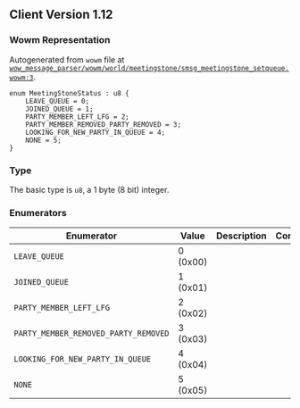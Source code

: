 ## Client Version 1.12

### Wowm Representation

Autogenerated from `wowm` file at [`wow_message_parser/wowm/world/meetingstone/smsg_meetingstone_setqueue.wowm:3`](https://github.com/gtker/wow_messages/tree/main/wow_message_parser/wowm/world/meetingstone/smsg_meetingstone_setqueue.wowm#L3).
```rust,ignore
enum MeetingStoneStatus : u8 {
    LEAVE_QUEUE = 0;
    JOINED_QUEUE = 1;
    PARTY_MEMBER_LEFT_LFG = 2;
    PARTY_MEMBER_REMOVED_PARTY_REMOVED = 3;
    LOOKING_FOR_NEW_PARTY_IN_QUEUE = 4;
    NONE = 5;
}
```
### Type
The basic type is `u8`, a 1 byte (8 bit) integer.
### Enumerators
| Enumerator | Value  | Description | Comment |
| --------- | -------- | ----------- | ------- |
| `LEAVE_QUEUE` | 0 (0x00) |  |  |
| `JOINED_QUEUE` | 1 (0x01) |  |  |
| `PARTY_MEMBER_LEFT_LFG` | 2 (0x02) |  |  |
| `PARTY_MEMBER_REMOVED_PARTY_REMOVED` | 3 (0x03) |  |  |
| `LOOKING_FOR_NEW_PARTY_IN_QUEUE` | 4 (0x04) |  |  |
| `NONE` | 5 (0x05) |  |  |
